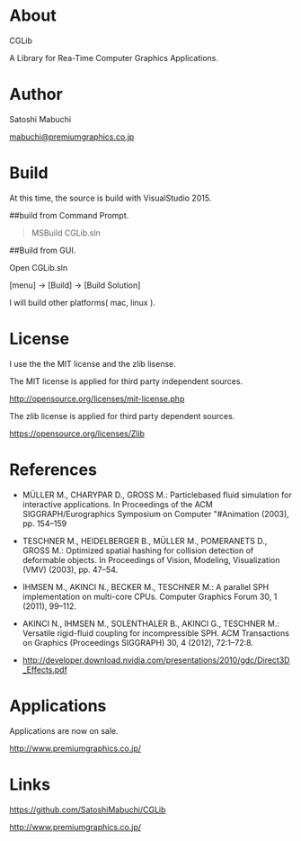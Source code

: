 # About

CGLib

A Library for Rea-Time Computer Graphics Applications.

# Author

Satoshi Mabuchi

mabuchi@premiumgraphics.co.jp

# Build

At this time, the source is build with VisualStudio 2015.

##build from Command Prompt.

>MSBuild CGLib.sln

##Build from GUI.

Open CGLib.sln

[menu] -> [Build] -> [Build Solution] 

I will build other platforms( mac, linux ).

# License

I use the the MIT license and the zlib lisense.

The MIT license is applied for third party independent sources.

http://opensource.org/licenses/mit-license.php

The zlib license is applied for third party dependent sources.

https://opensource.org/licenses/Zlib

# References

* MÜLLER M., CHARYPAR D., GROSS M.: Particlebased fluid simulation for interactive applications. In Proceedings of the ACM SIGGRAPH/Eurographics Symposium on Computer "#Animation (2003), pp. 154–159

* TESCHNER M., HEIDELBERGER B., MÜLLER M., POMERANETS D., GROSS M.: Optimized spatial hashing for collision detection of deformable objects. In Proceedings of Vision, Modeling, Visualization (VMV) (2003), pp. 47–54.

* IHMSEN M., AKINCI N., BECKER M., TESCHNER M.: A parallel SPH implementation on multi-core CPUs. Computer Graphics Forum 30, 1 (2011), 99–112. 

* AKINCI N., IHMSEN M., SOLENTHALER B., AKINCI G., TESCHNER M.: Versatile rigid-fluid coupling for incompressible SPH. ACM Transactions on Graphics (Proceedings SIGGRAPH) 30, 4 (2012), 72:1–72:8.

* http://developer.download.nvidia.com/presentations/2010/gdc/Direct3D_Effects.pdf

# Applications

Applications are now on sale.

http://www.premiumgraphics.co.jp/


# Links

https://github.com/SatoshiMabuchi/CGLib

http://www.premiumgraphics.co.jp/
